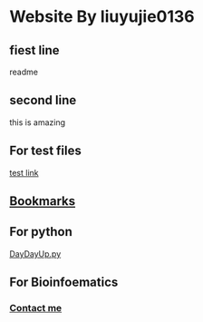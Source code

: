 # Website By liuyujie0136
## fiest line
readme

## second line
this is amazing

## For test files
[test link](../test)

## [Bookmarks](../Bookmarks)

## For python
[DayDayUp.py](../DayDayUp.py)

## For Bioinfoematics

### [Contact me](../contact-me)
